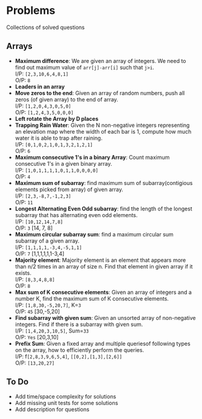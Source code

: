 # Problems
Collections of solved questions


## Arrays
* **Maximum difference**: We are given an array of integers. We need to find out maximum value of ```arr[j]-arr[i]``` such that ```j>i```.     
  I/P: ```[2,3,10,6,4,8,1]```     
  O/P: ```8``` 
* **Leaders in an array**
* **Move zeros to the end**: Given an array of random numbers, push all zeros (of given array) to the end of array.     
  I/P: ```[1,2,0,4,3,0,5,0]```     
  O/P: ```[1,2,4,3,5,0,0,0]``` 
* **Left rotate the Array by D places**
* **Trapping Rain Water**: Given the N non-negative integers representing an elevation map where the width of each bar is 1, compute how much water it is able to trap after raining.  
  I/P: ```[0,1,0,2,1,0,1,3,2,1,2,1]```   
  O/P: ```6``` 
* **Maximum consecutive 1's in a binary Array**: Count maximum consecutive 1's in a given binary array.   
  I/P: ```[1,0,1,1,1,1,0,1,1,0,0,0,0]```   
  O/P: ```4``` 
* **Maximum sum of subarray**: find maximum sum of subarray(contigious elements picked from array) of given array.   
  I/P: ```[2,3,-8,7,-1,2,3]```   
  O/P: ```11``` 
* **Longest Alternating Even Odd subarray**: find the length of the longest subarray that has alternating even odd elements.    
  I/P: ```[10,12,14,7,8]```   
  O/P: ```3``` [14, 7, 8]   
* **Maximum circular subarray sum**: find a maximum circular sum subarray of a given array.  
  I/P: ```[1,1,1,1,-3,4,-5,1,1]```   
  O/P: ```7``` [1,1,1,1,1,1-3,4]   
* **Majority element**: Majority element is an element that appears more than n/2 times in an array of size n. Find that element in given array if it exists.  
  I/P: ```[8,3,4,8,8]```   
  O/P: ```8```   
* **Max sum of K consecutive elements**: Given an array of integers and a number K, find the maximum sum of K consecutive elements.      
  I/P: ```[1,8,30,-5,20,7]```, K=```3```     
  O/P: ```45``` [30,-5,20]   
* **Find subarray with given sum**: Given an unsorted array of non-negative integers. Find if there is a subarray with given sum.      
  I/P: ```[1,4,20,3,10,5]```, Sum=```33```   
  O/P: ```Yes``` [20,3,10]   
* **Prefix Sum**: Given a fixed array and multiple queriesof following types on the array, how to efficiently  perform the queries.      
  I/P: f```[2,8,3,9,6,5,4]```, ```[[0,2],[1,3],[2,6]]```  
  O/P: ```[13,20,27]```   


## To Do
* Add time/space complexity for solutions
* Add missing unit tests for some solutions
* Add description for questions
